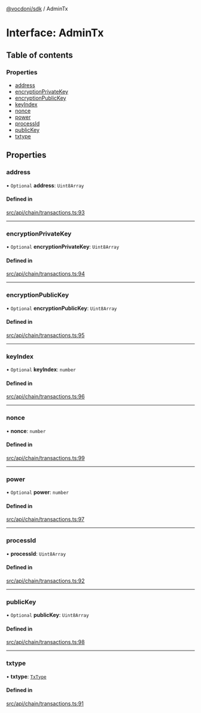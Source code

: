 [@vocdoni/sdk](/sdk) / AdminTx

# Interface: AdminTx

## Table of contents

### Properties

- [address](AdminTx#address)
- [encryptionPrivateKey](AdminTx#encryptionprivatekey)
- [encryptionPublicKey](AdminTx#encryptionpublickey)
- [keyIndex](AdminTx#keyindex)
- [nonce](AdminTx#nonce)
- [power](AdminTx#power)
- [processId](AdminTx#processid)
- [publicKey](AdminTx#publickey)
- [txtype](AdminTx#txtype)

## Properties

### address

• `Optional` **address**: `Uint8Array`

#### Defined in

[src/api/chain/transactions.ts:93](https://github.com/vocdoni/vocdoni-sdk/blob/179c92b4cecfec787d968dc02b519f64ee15c5d3/src/api/chain/transactions.ts#L93)

___

### encryptionPrivateKey

• `Optional` **encryptionPrivateKey**: `Uint8Array`

#### Defined in

[src/api/chain/transactions.ts:94](https://github.com/vocdoni/vocdoni-sdk/blob/179c92b4cecfec787d968dc02b519f64ee15c5d3/src/api/chain/transactions.ts#L94)

___

### encryptionPublicKey

• `Optional` **encryptionPublicKey**: `Uint8Array`

#### Defined in

[src/api/chain/transactions.ts:95](https://github.com/vocdoni/vocdoni-sdk/blob/179c92b4cecfec787d968dc02b519f64ee15c5d3/src/api/chain/transactions.ts#L95)

___

### keyIndex

• `Optional` **keyIndex**: `number`

#### Defined in

[src/api/chain/transactions.ts:96](https://github.com/vocdoni/vocdoni-sdk/blob/179c92b4cecfec787d968dc02b519f64ee15c5d3/src/api/chain/transactions.ts#L96)

___

### nonce

• **nonce**: `number`

#### Defined in

[src/api/chain/transactions.ts:99](https://github.com/vocdoni/vocdoni-sdk/blob/179c92b4cecfec787d968dc02b519f64ee15c5d3/src/api/chain/transactions.ts#L99)

___

### power

• `Optional` **power**: `number`

#### Defined in

[src/api/chain/transactions.ts:97](https://github.com/vocdoni/vocdoni-sdk/blob/179c92b4cecfec787d968dc02b519f64ee15c5d3/src/api/chain/transactions.ts#L97)

___

### processId

• **processId**: `Uint8Array`

#### Defined in

[src/api/chain/transactions.ts:92](https://github.com/vocdoni/vocdoni-sdk/blob/179c92b4cecfec787d968dc02b519f64ee15c5d3/src/api/chain/transactions.ts#L92)

___

### publicKey

• `Optional` **publicKey**: `Uint8Array`

#### Defined in

[src/api/chain/transactions.ts:98](https://github.com/vocdoni/vocdoni-sdk/blob/179c92b4cecfec787d968dc02b519f64ee15c5d3/src/api/chain/transactions.ts#L98)

___

### txtype

• **txtype**: [`TxType`](../enums/TxType)

#### Defined in

[src/api/chain/transactions.ts:91](https://github.com/vocdoni/vocdoni-sdk/blob/179c92b4cecfec787d968dc02b519f64ee15c5d3/src/api/chain/transactions.ts#L91)
